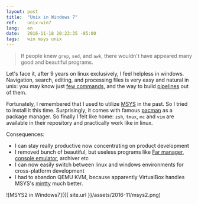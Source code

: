 ```yaml
---
layout: post
title:  "Unix in Windows 7"
ref:    unix-win7
lang:   en
date:   2016-11-18 20:23:35 -05:00
tags:   win msys unix
---
```


> If people knew `grep`, `sed`, and `awk`, there wouldn't have appeared
> many good and beautiful programs.

Let's face it, after 9 years on linux exclusively, I feel helpless in windows.
Navigation, search, editing, and processing files is very easy and natural
in unix: you may know just
[few commands](http://freeengineer.org/learnUNIXin10minutes.html), and the
way to build [pipelines](https://en.wikipedia.org/wiki/Pipeline_(Unix)) out of
them.

Fortunately, I remembered that I used to utilize
[MSYS](http://www.mingw.org/wiki/MSYS) in the past.
So I tried to install it this time. Surprisingly, it comes with famous
[pacman](https://wiki.archlinux.org/index.php/pacman) as a package manager. So
finally I felt like home: `zsh`, `tmux`, `mc` and `vim` are available in their
repository and practically work like in linux.

Consequences:

* I can stay really productive now concentrating on product development
* I removed bunch of beautiful, but useless programs like [Far
   manager](https://www.farmanager.com/), [console
   emulator](https://conemu.github.io/), archiver etc
* I can now easily switch between linux and windows environments for
cross-platform development 
* I had to abandon QEMU KVM, because apparently VirtualBox handles MSYS's
[mintty](https://mintty.github.io/) much better.

![MSYS2 in Windows7]({{ site.url }}/assets/2016-11/msys2.png)

